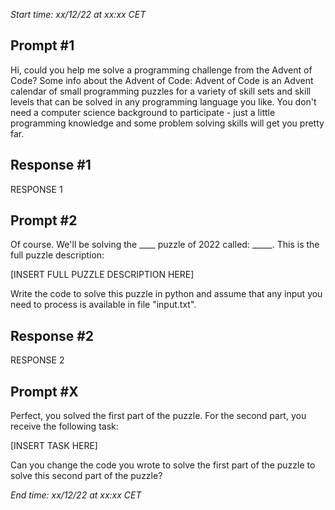 *Start time: xx/12/22 at xx:xx CET*

## Prompt #1
Hi, could you help me solve a programming challenge from the Advent of Code?
Some info about the Advent of Code:
Advent of Code is an Advent calendar of small programming puzzles for a variety of skill sets and skill levels that can be solved in any programming language you like. You don't need a computer science background to participate - just a little programming knowledge and some problem solving skills will get you pretty far.

## Response #1
RESPONSE 1


## Prompt #2
Of course. We'll be solving the ____ puzzle of 2022 called: _____. This is the full puzzle description:

[INSERT FULL PUZZLE DESCRIPTION HERE]

Write the code to solve this puzzle in python and assume that any input you need to process is available in file "input.txt".

## Response #2
RESPONSE 2




## Prompt #X
Perfect, you solved the first part of the puzzle. For the second part, you receive the following task:

[INSERT TASK HERE]

Can you change the code you wrote to solve the first part of the puzzle to solve this second part of the puzzle?


*End time: xx/12/22 at xx:xx CET*